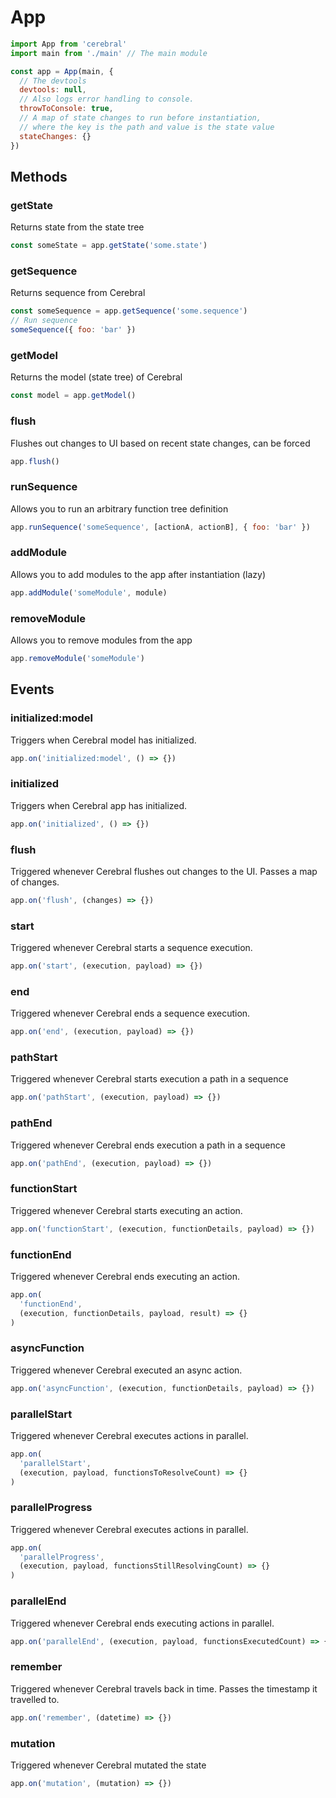 # App

```js
import App from 'cerebral'
import main from './main' // The main module

const app = App(main, {
  // The devtools
  devtools: null,
  // Also logs error handling to console.
  throwToConsole: true,
  // A map of state changes to run before instantiation,
  // where the key is the path and value is the state value
  stateChanges: {}
})
```

## Methods

### getState

Returns state from the state tree

```js
const someState = app.getState('some.state')
```

### getSequence

Returns sequence from Cerebral

```js
const someSequence = app.getSequence('some.sequence')
// Run sequence
someSequence({ foo: 'bar' })
```

### getModel

Returns the model (state tree) of Cerebral

```js
const model = app.getModel()
```

### flush

Flushes out changes to UI based on recent state changes, can be forced

```js
app.flush()
```

### runSequence

Allows you to run an arbitrary function tree definition

```js
app.runSequence('someSequence', [actionA, actionB], { foo: 'bar' })
```

### addModule

Allows you to add modules to the app after instantiation (lazy)

```js
app.addModule('someModule', module)
```

### removeModule

Allows you to remove modules from the app

```js
app.removeModule('someModule')
```

## Events

### initialized:model

Triggers when Cerebral model has initialized.

```js
app.on('initialized:model', () => {})
```

### initialized

Triggers when Cerebral app has initialized.

```js
app.on('initialized', () => {})
```

### flush

Triggered whenever Cerebral flushes out changes to the UI. Passes a map of changes.

```js
app.on('flush', (changes) => {})
```

### start

Triggered whenever Cerebral starts a sequence execution.

```js
app.on('start', (execution, payload) => {})
```

### end

Triggered whenever Cerebral ends a sequence execution.

```js
app.on('end', (execution, payload) => {})
```

### pathStart

Triggered whenever Cerebral starts execution a path in a sequence

```js
app.on('pathStart', (execution, payload) => {})
```

### pathEnd

Triggered whenever Cerebral ends execution a path in a sequence

```js
app.on('pathEnd', (execution, payload) => {})
```

### functionStart

Triggered whenever Cerebral starts executing an action.

```js
app.on('functionStart', (execution, functionDetails, payload) => {})
```

### functionEnd

Triggered whenever Cerebral ends executing an action.

```js
app.on(
  'functionEnd',
  (execution, functionDetails, payload, result) => {}
)
```

### asyncFunction

Triggered whenever Cerebral executed an async action.

```js
app.on('asyncFunction', (execution, functionDetails, payload) => {})
```

### parallelStart

Triggered whenever Cerebral executes actions in parallel.

```js
app.on(
  'parallelStart',
  (execution, payload, functionsToResolveCount) => {}
)
```

### parallelProgress

Triggered whenever Cerebral executes actions in parallel.

```js
app.on(
  'parallelProgress',
  (execution, payload, functionsStillResolvingCount) => {}
)
```

### parallelEnd

Triggered whenever Cerebral ends executing actions in parallel.

```js
app.on('parallelEnd', (execution, payload, functionsExecutedCount) => {})
```

### remember

Triggered whenever Cerebral travels back in time. Passes the timestamp it travelled to.

```js
app.on('remember', (datetime) => {})
```

### mutation

Triggered whenever Cerebral mutated the state

```js
app.on('mutation', (mutation) => {})
```
